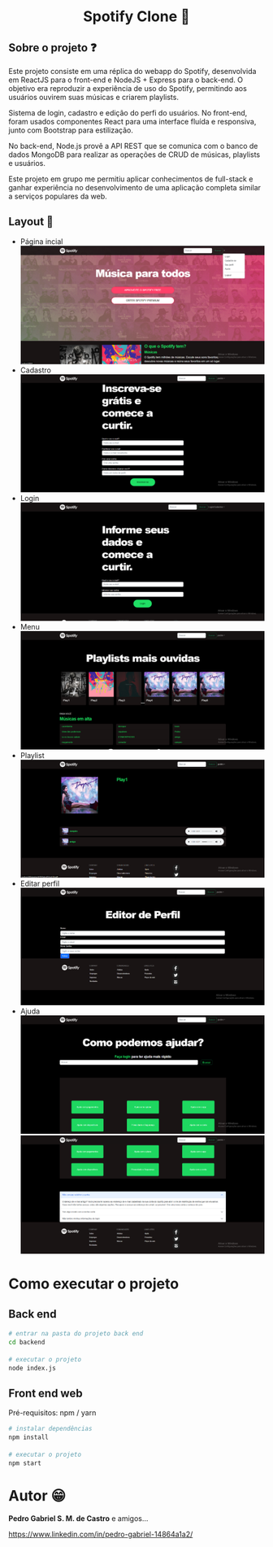 <h1 align="center">Spotify Clone 🎵</h1>

## Sobre o projeto ❓

Este projeto consiste em uma réplica do webapp do Spotify, desenvolvida em ReactJS para o front-end e NodeJS + Express para o back-end. O objetivo era reproduzir a experiência de uso do Spotify, permitindo aos usuários ouvirem suas músicas e criarem playlists.

Sistema de login, cadastro e edição do perfi do usuários. No front-end, foram usados componentes React para uma interface fluída e responsiva, junto com Bootstrap para estilização.

No back-end, Node.js provê a API REST que se comunica com o banco de dados MongoDB para realizar as operações de CRUD de músicas, playlists e usuários.

Este projeto em grupo me permitiu aplicar conhecimentos de full-stack e ganhar experiência no desenvolvimento de uma aplicação completa similar a serviços populares da web.

## Layout  🎨

- Página incial ![paginainicial](https://github.com/theRealPedroGabriel/spotifyclone/blob/main/layout/home%20spotfy.png)
- Cadastro ![](https://github.com/theRealPedroGabriel/spotifyclone/blob/main/layout/Captura%20de%20tela%202023-09-07%20151433.png)
- Login ![](https://github.com/theRealPedroGabriel/spotifyclone/blob/main/layout/Captura%20de%20tela%202023-09-07%20150306.png)
- Menu ![](https://github.com/theRealPedroGabriel/spotifyclone/blob/main/layout/Captura%20de%20tela%202023-09-07%20151004.png)
- Playlist ![](https://github.com/theRealPedroGabriel/spotifyclone/blob/main/layout/Captura%20de%20tela%202023-09-07%20151107.png)
- Editar perfil ![](https://github.com/theRealPedroGabriel/spotifyclone/blob/main/layout/Captura%20de%20tela%202023-09-07%20151204.png)
- Ajuda ![](https://github.com/theRealPedroGabriel/spotifyclone/blob/main/layout/Captura%20de%20tela%202023-09-07%20151332.png) ![](https://github.com/theRealPedroGabriel/spotifyclone/blob/main/layout/Captura%20de%20tela%202023-09-07%20151400.png)

# Como executar o projeto

## Back end

```bash
# entrar na pasta do projeto back end
cd backend

# executar o projeto
node index.js
```

## Front end web
Pré-requisitos: npm / yarn

```bash
# instalar dependências
npm install

# executar o projeto
npm start
```

# Autor 😁

**Pedro Gabriel S. M. de Castro** e amigos...

https://www.linkedin.com/in/pedro-gabriel-14864a1a2/
  
